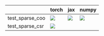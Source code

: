 |                 | torch                                                                                                                                                              | jax                                                                                                                                                                                | numpy                                                                                                            |
|:----------------|:-------------------------------------------------------------------------------------------------------------------------------------------------------------------|:-----------------------------------------------------------------------------------------------------------------------------------------------------------------------------------|:-----------------------------------------------------------------------------------------------------------------|
| test_sparse_coo | <a href="https://github.com/unifyai/ivy/actions/runs/3583520790" rel="noopener noreferrer" target="_blank"><img src=https://img.shields.io/badge/-failure-red></a> | <a href="https://github.com/unifyai/ivy/actions/runs/3639215323/jobs/6142432305" rel="noopener noreferrer" target="_blank"><img src=https://img.shields.io/badge/-failure-red></a> | <a href="null" rel="noopener noreferrer" target="_blank"><img src=https://img.shields.io/badge/-failure-red></a> |
| test_sparse_csr | <a href="null" rel="noopener noreferrer" target="_blank"><img src=https://img.shields.io/badge/-failure-red></a>                                                   |                                                                                                                                                                                    |                                                                                                                  |